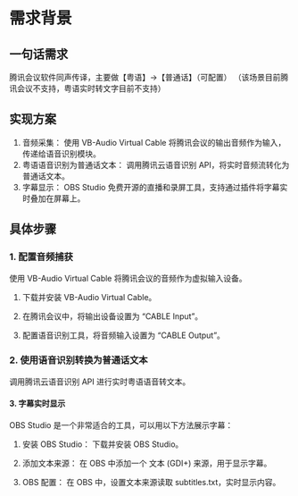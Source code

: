 # 需求背景
## 一句话需求
腾讯会议软件同声传译，主要做【粤语】->【普通话】（可配置）
（该场景目前腾讯会议不支持，粤语实时转文字目前不支持）

## 实现方案
1.	音频采集：
    使用 VB-Audio Virtual Cable 将腾讯会议的输出音频作为输入，传递给语音识别模块。 
2. 粤语语音识别为普通话文本：
    调用腾讯云语音识别 API，将实时音频流转化为普通话文本。 
3. 字幕显示：
	OBS Studio
    免费开源的直播和录屏工具，支持通过插件将字幕实时叠加在屏幕上。
    

## 具体步骤

### 1. 配置音频捕获

使用 VB-Audio Virtual Cable 将腾讯会议的音频作为虚拟输入设备。
	
1.	下载并安装 VB-Audio Virtual Cable。
	
2.	在腾讯会议中，将输出设备设置为 “CABLE Input”。
	
3.	配置语音识别工具，将音频输入设置为 “CABLE Output”。

### 2. 使用语音识别转换为普通话文本

调用腾讯云语音识别 API 进行实时粤语语音转文本。

#### 3. 字幕实时显示

OBS Studio 是一个非常适合的工具，可以用以下方法展示字幕：
1.	安装 OBS Studio：
下载并安装 OBS Studio。
2.	添加文本来源：
在 OBS 中添加一个 文本 (GDI+) 来源，用于显示字幕。

4.	OBS 配置：
    在 OBS 中，设置文本来源读取 subtitles.txt，实时显示内容。

